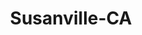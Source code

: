 ---
title: Susanville-CA
slug: susanville-ca
f_state:
- cms/state/california.md
f_locations:
- cms/payday-loan/advance-america-1304.md
- cms/payday-loan/advance-america-1380.md
- cms/payday-loan/allied-cash-advance-ca-4041.md
- cms/payday-loan/allied-cash-advance-ca-4042.md
- cms/payday-loan/check-ahead-10445.md
updated-on: '2024-05-30T13:41:28.615Z'
created-on: '2024-05-30T13:41:28.615Z'
published-on: '2024-05-30T13:54:32.469Z'
f_city: Susanville
layout: '[city].html'
tags: city
---